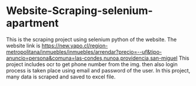 # Website-Scraping-selenium-apartment
This is the scraping project using selenium python of the website.
The website link is https://new.yapo.cl/region-metropolitana/inmuebles/inmuebles/arrendar?precio=--uf&tipo-anuncio=persona&comuna=las-condes,nunoa,providencia,san-miguel
This project includes ocr to get phone number from the img.
then also login process is taken place using email and password of the user.
In this project, many data is scraped and saved to excel file.
